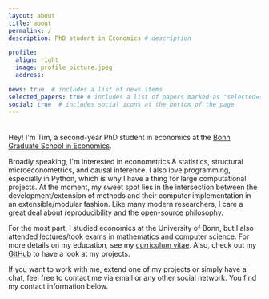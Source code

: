```yaml
---
layout: about
title: about
permalink: /
description: PhD student in Economics # description

profile:
  align: right
  image: profile_picture.jpeg
  address:

news: true  # includes a list of news items
selected_papers: true # includes a list of papers marked as "selected={true}"
social: true  # includes social icons at the bottom of the page
---
```

<div style="line-height:50%;">
    <br>
</div>

Hey! I'm Tim, a second-year PhD student in economics at the [Bonn Graduate School in
Economics](https://www.bgse.uni-bonn.de/en/people/student-directory/2020/tim-mensinger).

Broadly speaking, I'm interested in econometrics &#38; statistics, structural
microeconometrics, and causal inference. I also love programming, especially in Python,
which is why I have a thing for large computational projects. At the moment, my sweet
spot lies in the intersection between the development/extension of methods and their
computer implementation in an extensible/modular fashion. Like many modern researchers,
I care a great deal about reproducibility and the open-source philosophy.

For the most part, I studied economics at the University of Bonn, but I also attended
lectures/took exams in mathematics and computer science. For more details on my
education, see my [curriculum vitae](/cv/). Also, check out my
[GitHub](https://github.com/timmens) to have a look at my projects.

If you want to work with me, extend one of my projects or simply have a chat, feel free
to contact me via email or any other social network. You find my contact information
below.